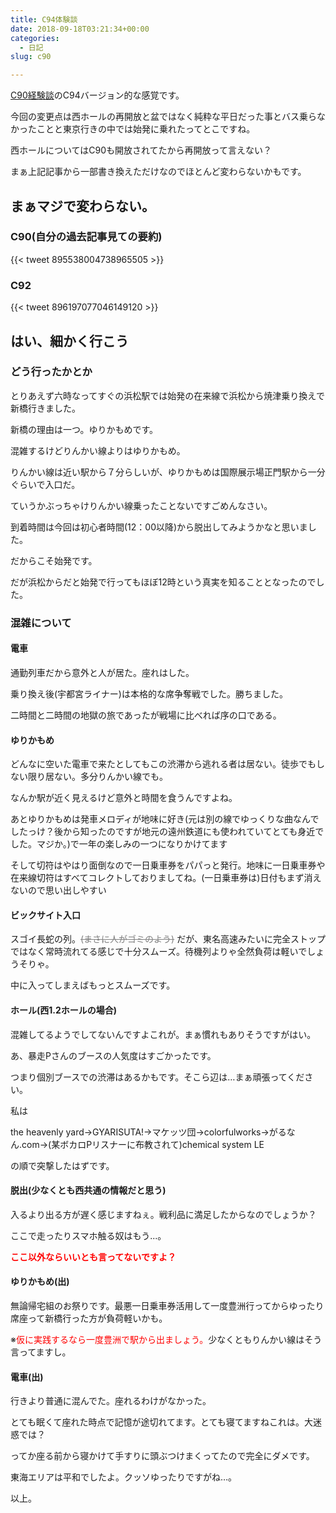 ```yaml
---
title: C94体験談
date: 2018-09-18T03:21:34+00:00
categories:
  - 日記
slug: c90

---
```

[C90経験談](リンク)のC94バージョン的な感覚です。

今回の変更点は西ホールの再開放と盆ではなく純粋な平日だった事とバス乗らなかったことと東京行きの中では始発に乗れたってとこですね。

西ホールについてはC90も開放されてたから再開放って言えない？

まぁ上記記事から一部書き換えただけなのでほとんど変わらないかもです。

## まぁマジで変わらない。
### C90(自分の過去記事見ての要約)

{{< tweet 895538004738965505 >}}

### C92

{{< tweet 896197077046149120 >}}

## はい、細かく行こう

### どう行ったかとか

とりあえず六時なってすぐの浜松駅では始発の在来線で浜松から焼津乗り換えで新橋行きました。

新橋の理由は一つ。ゆりかもめです。

混雑するけどりんかい線よりはゆりかもめ。

りんかい線は近い駅から７分らしいが、ゆりかもめは国際展示場正門駅から一分ぐらいで入口だ。

ていうかぶっちゃけりんかい線乗ったことないですごめんなさい。

到着時間は今回は初心者時間(12：00以降)から脱出してみようかなと思いました。

だからこそ始発です。

だが浜松からだと始発で行ってもほぼ12時という真実を知ることとなったのでした。

### 混雑について

#### 電車

通勤列車だから意外と人が居た。座れはした。

乗り換え後(宇都宮ライナー)は本格的な席争奪戦でした。勝ちました。

二時間と二時間の地獄の旅であったが戦場に比べれば序の口である。

#### ゆりかもめ

どんなに空いた電車で来たとしてもこの渋滞から逃れる者は居ない。徒歩でもしない限り居ない。多分りんかい線でも。

なんか駅が近く見えるけど意外と時間を食うんですよね。

あとゆりかもめは発車メロディが地味に好き(元は別の線でゆっくりな曲なんでしたっけ？後から知ったのですが地元の遠州鉄道にも使われていてとても身近でした。マジか。)で一年の楽しみの一つになりかけてます

そして切符はやはり面倒なので一日乗車券をパパっと発行。地味に一日乗車券や在来線切符はすべてコレクトしておりましてね。(一日乗車券は)日付もまず消えないので思い出しやすい

#### ビックサイト入口

スゴイ長蛇の列。<span style="color: #808080;"><span style="text-decoration: line-through;">(まさに人がゴミのよう)</span></span> だが、東名高速みたいに完全ストップではなく常時流れてる感じで十分スムーズ。待機列よりゃ全然負荷は軽いでしょうそりゃ。

中に入ってしまえばもっとスムーズです。

#### ホール(西1.2ホールの場合)

混雑してるようでしてないんですよこれが。まぁ慣れもありそうですがはい。

あ、暴走Pさんのブースの人気度はすごかったです。

つまり個別ブースでの渋滞はあるかもです。そこら辺は…まぁ頑張ってください。

私は

the heavenly yard→GYARISUTA!→マケッツ団→colorfulworks→がるなん.com→(某ボカロPリスナーに布教されて)chemical system LE

の順で突撃したはずです。

#### 脱出(少なくとも西共通の情報だと思う)

入るより出る方が遅く感じますねぇ。戦利品に満足したからなのでしょうか？

ここで走ったりスマホ触る奴はもう...。

<span style="color: #ff0000;">**ここ以外ならいいとも言ってないですよ？**</span>

#### ゆりかもめ(出)

無論帰宅組のお祭りです。最悪一日乗車券活用して一度豊洲行ってからゆったり席座って新橋行った方が負荷軽いかも。

※<span style="color: #ff0000;">仮に実践するなら一度豊洲で駅から出ましょう。</span>少なくともりんかい線はそう言ってますし。

#### 電車(出)

行きより普通に混んでた。座れるわけがなかった。

とても眠くて座れた時点で記憶が途切れてます。とても寝てますねこれは。大迷惑では？

ってか座る前から寝かけて手すりに頭ぶつけまくってたので完全にダメです。

東海エリアは平和でしたよ。クッソゆったりですがね…。

以上。